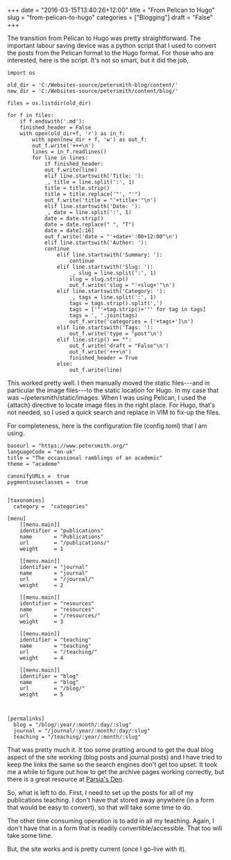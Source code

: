 +++
date = "2016-03-15T13:40:26+12:00"
title = "From Pelican to Hugo"
slug = "from-pelican-to-hugo"
categories = ["Blogging"]
draft = "False"
+++

The transition from Pelican to Hugo was pretty straightforward. The important labour saving device was a python script that I used to convert the posts from the Pelican format to the Hugo format. For those who are interested, here is the script. It's not so smart, but it did the job,

<!--more-->

	import os

	old_dir = 'C:/Websites-source/petersmith-blog/content/'
	new_dir = 'C:/Websites-source/petersmith/content/blog/'

	files = os.listdir(old_dir)

	for f in files:
	    if f.endswith('.md'):
		finished_header = False
		with open(old_dir+f, 'r') as in_f:
		    with open(new_dir + f, 'w') as out_f:
			out_f.write('+++\n')
			lines = in_f.readlines()
			for line in lines:
			    if finished_header:
				out_f.write(line)
			    elif line.startswith('Title: '):
				_, title = line.split(':', 1)
				title = title.strip()
				title = title.replace('"', "'")
				out_f.write('title = "'+title+'"\n')
			    elif line.startswith('Date: '):
				_, date = line.split(':', 1)
				date = date.strip()
				date = date.replace(" ", "T")
				date = date[:16]
				out_f.write('date = "'+date+':00+12:00"\n')
			    elif line.startswith('Author: '):
				continue
                    elif line.startswith('Summary: '):
                        continue
                    elif line.startswith('Slug: '):
                        _, slug = line.split(':', 1)
                        slug = slug.strip()
                        out_f.write('slug = "'+slug+'"\n')
                    elif line.startswith('Category: '):
                        _, tags = line.split(':', 1)
                        tags = tags.strip().split(',')
                        tags = ['"'+tag.strip()+'"' for tag in tags]
                        tags = ', '.join(tags)
                        out_f.write('categories = ['+tags+']\n')
                    elif line.startswith('Tags: '):
                        out_f.write('type = "post"\n')
                    elif line.strip() == "":
                        out_f.write('draft = "False"\n')
                        out_f.write('+++\n')
                        finished_header = True
                    else:
                        out_f.write(line)

This worked pretty well. I then manually moved the static files---and in particular the image files---to the static location for Hugo. In my case that was ~/petersmith/static/images. When I was using Pelican, I used the {attach} directive to locate image files in the right place. For Hugo, that's not needed, so I used a quick search and replace in VIM to fix-up the files.


For completeness, here is the configuration file (config.toml) that I am using.

	baseurl = "https://www.petersmith.org/"
	languageCode = "en-uk"
	title = "The occassional ramblings of an academic"
	theme = "academe"

	canonifyURLs =  true
	pygmentsuseclasses =  true


	[taxonomies]
	  category =  "categories"

	[menu]
	    [[menu.main]]
	    identifier = "publications"
	    name       = "Publications"
	    url        = "/publications/"
	    weight     = 1

	    [[menu.main]]
	    identifier = "journal"
	    name       = "journal"
	    url        = "/journal/"
	    weight     = 2

	    [[menu.main]]
	    identifier = "resources"
	    name       = "resources"
	    url        = "/resources/"
	    weight     = 3

	    [[menu.main]]
	    identifier = "teaching"
	    name       = "teaching"
	    url        = "/teaching/"
	    weight     = 4

	    [[menu.main]]
	    identifier = "blog"
	    name       = "blog"
	    url        = "/blog/"
	    weight     = 5



	[permalinks]
	  blog = "/blog/:year/:month/:day/:slug"
	  journal = "/journal/:year/:month/:day/:slug"
	  teaching = "/teaching/:year/:month/:slug"

That was pretty much it. It too some pratting around to get the dual blog aspect of the site working (blog posts and journal posts) and I have tried to keep the links the same so the search engines don't get too upset. It took me a while to figure out how to get the archive pages working correctly, but there is a great resource at [Parsia's Den](https://parsiya.net/blog/2016-02-14-archive-page-in-hugo/).

So, what is left to do. First, I need to set up the posts for all of my publications teaching. I don't have that stored away anywhere (in a form that would be easy to convert), so that will take some time to do.

The other time consuming operation is to add in all my teaching. Again, I don't have that in a form that is readily convertible/accessible. That too will take some time. 

But, the site works and is pretty current (once I go-live with it).
